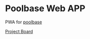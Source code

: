 # Poolbase Web APP

PWA for [poolbase](https://app.poolbase.fyi)

[Project Board](https://github.com/ComposableWeb/poolbase/projects/4)
